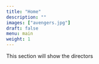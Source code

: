 ```yaml
---
title: "Home"
description: ""
images: ["avengers.jpg"]
draft: false
menu: main
weight: 1
---
```


This section will show the directors